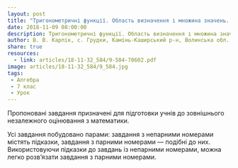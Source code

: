 ```yaml
---
layout: post
title: "Тригонометричні функції. Область визначення і множина значень. Тренувальні завдання з підказками"
date: 2018-11-09 08:00:00
description: Тригонометричні функції. Область визначення і множина значень. Тренувальні завдання з підказками
author: В. В. Карпік, с. Грудки, Камінь-Каширський р-н, Волинська обл.
share: true
resources:
  - link: articles/18-11-32_584/9-584-70602.pdf
image: articles/18-11-32_584/9_584.jpg
tags:
 - Алгебра
 - 7 клас
 - Урок
---
```


Пропоновані завдання призначені для підготовки учнів до зовнішнього незалежного оцінювання з математики.

Усі завдання побудовано парами: завдання з непарними номерами містять підказки, завдання з парними номерами — подібні до них.
Використовуючи підказки до завдань із непарними номерами, можна легко розв’язати завдання з парними номерами.
